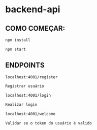 # backend-api

## COMO COMEÇAR:
```sh
npm install

npm start
```
## ENDPOINTS

```sh
localhost:4001/register

Registrar usuário

localhost:4001/login

Realizar login

localhost:4001/welcome

Validar se o token do usuário é valido
```

